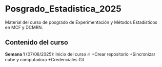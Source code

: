 # Posgrado_Estadistica_2025
Material del curso de posgrado de Experimentación y Métodos Estadísticos en MCF y DCMRN.

## Contenido del curso

**Semana 1** (07/08/2025): Inicio del curso :fire:
 +Crear repositorio
 +Sincronizar nube y computadora
 +Credenciales Git